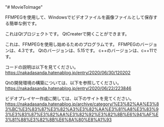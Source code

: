 "# MovieToImage" 

FFMPEGを使用して、Windowsでビデオファイルを画像ファイルとして保存する簡単な例です。

これはQtプロジェクトです。
QtCreaterで開くことができます。

これは、FFMPEGを使用し始めるためのプログラムです。
FFMPEGのバージョンは、4.3です。
Qtのバージョンは、5.15です。
c++のバージョンは、c++11です。

コードの説明は以下を見てください。
https://nakadasanda.hatenablog.jp/entry/2020/06/30/120202

Qtの開発環境の構築については、以下を参照してください。
https://nakadasanda.hatenablog.jp/entry/2020/06/22/223846

ビデオプレイヤー作成に関しては、以下のサイトを見てください。
https://nakadasanda.hatenablog.jp/archive/category/%E3%82%AA%E3%83%BC%E3%83%87%E3%82%A3%E3%82%AA%E3%81%A8%E3%83%93%E3%83%87%E3%82%AA%E3%82%92%E3%82%8B%E6%94%AF%E3%81%88%E3%82%8B%E6%8A%80%E8%A1%93
